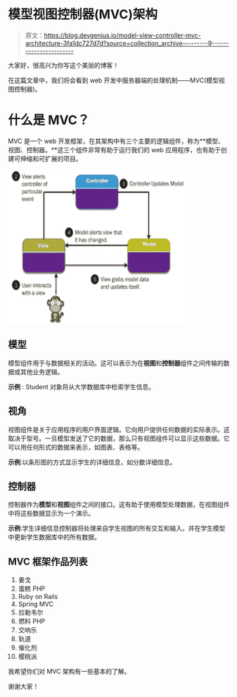 # 模型视图控制器(MVC)架构

> 原文：<https://blog.devgenius.io/model-view-controller-mvc-architecture-3fa1dc727d7d?source=collection_archive---------9----------------------->

大家好，很高兴为你写这个美丽的博客！

在这篇文章中，我们将会看到 web 开发中服务器端的处理机制——MVC(模型视图控制器)。

# 什么是 MVC？

MVC 是一个 web 开发框架，在其架构中有三个主要的逻辑组件，称为**模型、视图、控制器。**这三个组件非常有助于运行我们的 web 应用程序，也有助于创建可伸缩和可扩展的项目。

![](img/73d042bbd4d25c1afadeccad4e18cee9.png)

## 模型

模型组件用于与数据相关的活动。这可以表示为在**视图**和**控制器**组件之间传输的数据或其他业务逻辑。

**示例** : Student 对象将从大学数据库中检索学生信息。

## 视角

视图组件是关于应用程序的用户界面逻辑。它向用户提供任何数据的实际表示。这取决于型号。一旦模型发送了它的数据，那么只有视图组件可以显示这些数据。它可以用任何形式的数据来表示，如图表、表格等。

**示例**:以条形图的方式显示学生的详细信息，如分数详细信息。

## 控制器

控制器作为**模型**和**视图**组件之间的接口。这有助于使用模型处理数据，在视图组件中将这些数据显示为一个演示。

**示例**:学生详细信息控制器将处理来自学生视图的所有交互和输入。并在学生模型中更新学生数据库中的所有数据。

## **MVC 框架作品列表**

1.  姜戈
2.  蛋糕 PHP
3.  Ruby on Rails
4.  Spring MVC
5.  拉勒韦尔
6.  燃料 PHP
7.  交响乐
8.  轨道
9.  催化剂
10.  樱桃派

我希望你们对 MVC 架构有一些基本的了解。

谢谢大家！
